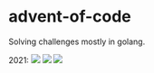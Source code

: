 # advent-of-code
Solving challenges mostly in golang.

2021:
![](https://img.shields.io/badge/day%20📅-10-blue)
![](https://img.shields.io/badge/stars%20⭐-19-yellow)
![](https://img.shields.io/badge/days%20completed-9-red)
